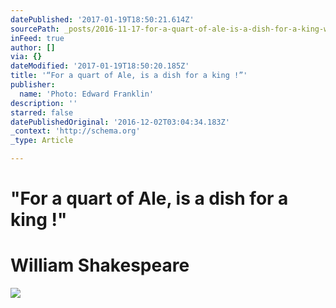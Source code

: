 ```yaml
---
datePublished: '2017-01-19T18:50:21.614Z'
sourcePath: _posts/2016-11-17-for-a-quart-of-ale-is-a-dish-for-a-king-william-shakes.md
inFeed: true
author: []
via: {}
dateModified: '2017-01-19T18:50:20.185Z'
title: '“For a quart of Ale, is a dish for a king !”'
publisher:
  name: 'Photo: Edward Franklin'
description: ''
starred: false
datePublishedOriginal: '2016-12-02T03:04:34.183Z'
_context: 'http://schema.org'
_type: Article

---
```

# **"For a quart of Ale, is a dish for a king !"**

# **William Shakespeare**
![](https://the-grid-user-content.s3-us-west-2.amazonaws.com/a78a9718-c62e-4f15-91a0-3ecd85f83b8e.jpg)